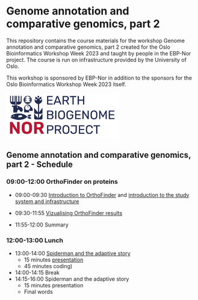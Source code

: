 # Genome annotation and comparative genomics, part 2

This repository contains the course materials for the workshop Genome annotation and comparative genomics, part 2 created for the Oslo Bioinformatics Workshop Week 2023 and taught by people in the EBP-Nor project. The course is run on infrastructure provided by the University of Oslo. 

This workshop is sponsored by EBP-Nor in addition to the sponsors for the Oslo Bioinformatics Workshop Week 2023 itself. 

<img src="EBP_Nor-orig.png" alt="EBP_Nor logo" width="300"/>



##  Genome annotation and comparative genomics, part 2 - Schedule

### 09:00-12:00 OrthoFinder on proteins

* 09:00-09:30 [Introduction to OrthoFinder](slides_morning_2.pdf) and [introduction to the study system and infrastructure](00_introduction.md)
 
* 09:30-11:55 [Vizualising OrthoFinder results](https://htmlpreview.github.io/?https://github.com/ebp-nor/genome_annotation_comparative_genomics_part2/blob/main/Obiwow_orthofinder_stats_2023_2.html)

* 11:55-12:00 Summary

### 12:00-13:00 Lunch

* 13:00-14:00 [Spiderman and the adaptive story](https://github.com/ebp-nor/genome_annotation_comparative_genomics_part2/blob/main/dNdS.md)
  * 15 minutes [presentation](slides_afternoon_2.pdf)
  * 45 minutes coding)
* 14:00-14:15 Break
* 14:15-16:00 Spiderman and the adaptive story
  * 15 minutes presentation 
  * Final words
